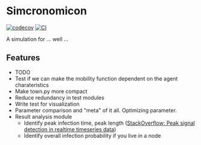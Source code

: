 # Simcronomicon

[![codecov](https://codecov.io/gh/warisa-r/simcronomicon/graph/badge.svg?token=S13D4OWJ39)](https://codecov.io/gh/warisa-r/simcronomicon)
[![CI](https://github.com/warisa-r/simcronomicon/actions/workflows/ci.yml/badge.svg)](https://github.com/warisa-r/simcronomicon/actions/workflows/ci.yml)

A simulation for ... well ...

## Features

- TODO
- Test if we can make the mobility function dependent on the agent charateristics
- Make town.py more compact
- Reduce redundancy in test modules
- Write test for visualization
- Parameter comparison and "meta" of it all. Optimizing parameter.
- Result analysis module 
    - Identify peak infection time, peak length ([StackOverflow: Peak signal detection in realtime timeseries data](https://stackoverflow.com/questions/22583391/peak-signal-detection-in-realtime-timeseries-data))
    - Identify overall infection probability if you live in a node